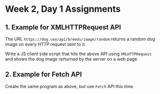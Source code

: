 # Week 2, Day 1 Assignments

## 1. Example for XMLHTTPRequest API

The URL `https://dog.ceo/api/breeds/image/random` returns a random dog image on every HTTP request sent to it.

Write a JS client side script that hits the above API using `XMLHTTPRequest` and shows the dog image rerturned by the server on a web page.

## 2. Example for Fetch API

Create the same program as above, but use `Fetch` API this time.
